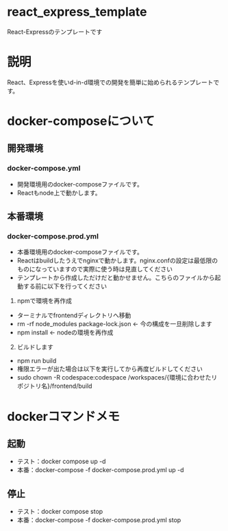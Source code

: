 # react_express_template
React-Expressのテンプレートです

# 説明
React、Expressを使いd-in-d環境での開発を簡単に始められるテンプレートです。

# docker-composeについて
## 開発環境
### docker-compose.yml
- 開発環境用のdocker-composeファイルです。
- Reactもnode上で動かします。

## 本番環境
### docker-compose.prod.yml
- 本番環境用のdocker-composeファイルです。
- Reactはbuildしたうえでnginxで動かします。nginx.confの設定は最低限のものになっていますので実際に使う時は見直してください
- テンプレートから作成しただけだと動かせません。こちらのファイルから起動する前に以下を行ってください
1. npmで環境を再作成
- ターミナルでfrontendディレクトリへ移動
- rm -rf node_modules package-lock.json ← 今の構成を一旦削除します
- npm install ← nodeの環境を再作成
2. ビルドします
- npm run build
- 権限エラーが出た場合は以下を実行してから再度ビルドしてください
- sudo chown -R codespace:codespace /workspaces/{環境に合わせたリポジトリ名}/frontend/build

# dockerコマンドメモ
## 起動
- テスト：docker compose up -d
- 本番：docker-compose -f docker-compose.prod.yml up -d

## 停止
- テスト：docker compose stop
- 本番：docker-compose -f docker-compose.prod.yml stop